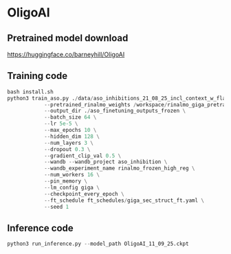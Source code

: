 # OligoAI

## Pretrained model download

https://huggingface.co/barneyhill/OligoAI

## Training code

```python
bash install.sh
python3 train_aso.py ./data/aso_inhibitions_21_08_25_incl_context_w_flank_50_df.csv.gz \
            --pretrained_rinalmo_weights /workspace/rinalmo_giga_pretrained.pt \
            --output_dir ./aso_finetuning_outputs_frozen \
            --batch_size 64 \
            --lr 5e-5 \
            --max_epochs 10 \
            --hidden_dim 128 \
            --num_layers 3 \
            --dropout 0.3 \
            --gradient_clip_val 0.5 \
            --wandb --wandb_project aso_inhibition \
            --wandb_experiment_name rinalmo_frozen_high_reg \
            --num_workers 16 \
            --pin_memory \
            --lm_config giga \
            --checkpoint_every_epoch \
            --ft_schedule ft_schedules/giga_sec_struct_ft.yaml \
            --seed 1
```

## Inference code

```python
python3 run_inference.py --model_path OligoAI_11_09_25.ckpt
```
